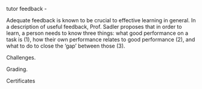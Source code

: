 tutor feedback -

Adequate feedback is known to be crucial to effective learning in general. In a description of useful feedback, Prof. Sadler proposes that in order to learn, a person needs to know three things: what good performance on a task is (1), how their own performance relates to good performance (2), and what to do to close the ‘gap’ between those (3).

Challenges. 

Grading. 

Certificates

